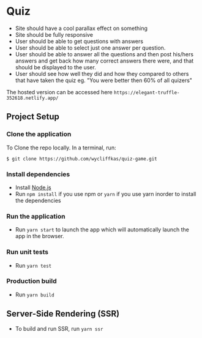 # Quiz

- Site should have a cool parallax effect on something
- Site should be fully responsive
- User should be able to get questions with answers
- User should be able to select just one answer per question.
- User should be able to answer all the questions and then post his/hers answers and get back how many correct answers there were, and that should be displayed to the user.
- User should see how well they did and how they compared to others that have taken the quiz eg. "You were better then 60% of all quizers"

The hosted version can be accessed here ```https://elegant-truffle-352618.netlify.app/```

## Project Setup

### Clone the application
To Clone the repo locally. In a terminal, run:

```
$ git clone https://github.com/wycliffkas/quiz-game.git
```

### Install dependencies
- Install [Node.js](https://nodejs.org/en/)
- Run `npm install` if you use npm or `yarn` if you use yarn inorder to install the dependencies

### Run the application
- Run `yarn start` to launch the app which will automatically launch the app in the browser.

### Run unit tests
- Run `yarn test`

### Production build
- Run `yarn build`

## Server-Side Rendering (SSR)
- To build and run SSR, run `yarn ssr`
